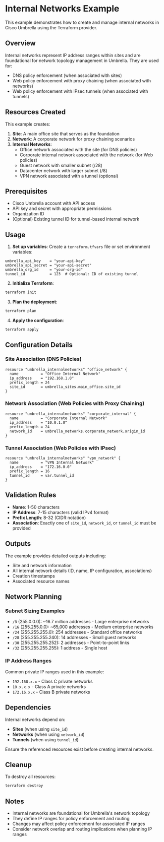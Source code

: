 # Internal Networks Example

This example demonstrates how to create and manage internal networks in Cisco Umbrella using the Terraform provider.

## Overview

Internal networks represent IP address ranges within sites and are foundational for network topology management in Umbrella. They are used for:

- DNS policy enforcement (when associated with sites)
- Web policy enforcement with proxy chaining (when associated with networks)
- Web policy enforcement with IPsec tunnels (when associated with tunnels)

## Resources Created

This example creates:

1. **Site**: A main office site that serves as the foundation
2. **Network**: A corporate network for proxy chaining scenarios
3. **Internal Networks**:
   - Office network associated with the site (for DNS policies)
   - Corporate internal network associated with the network (for Web policies)
   - Guest network with smaller subnet (/28)
   - Datacenter network with larger subnet (/8)
   - VPN network associated with a tunnel (optional)

## Prerequisites

- Cisco Umbrella account with API access
- API key and secret with appropriate permissions
- Organization ID
- (Optional) Existing tunnel ID for tunnel-based internal network

## Usage

1. **Set up variables**: Create a `terraform.tfvars` file or set environment variables:

```hcl
umbrella_api_key    = "your-api-key"
umbrella_api_secret = "your-api-secret"
umbrella_org_id     = "your-org-id"
tunnel_id           = 123  # Optional: ID of existing tunnel
```

2. **Initialize Terraform**:
```bash
terraform init
```

3. **Plan the deployment**:
```bash
terraform plan
```

4. **Apply the configuration**:
```bash
terraform apply
```

## Configuration Details

### Site Association (DNS Policies)
```hcl
resource "umbrella_internalnetworks" "office_network" {
  name          = "Office Internal Network"
  ip_address    = "192.168.1.0"
  prefix_length = 24
  site_id       = umbrella_sites.main_office.site_id
}
```

### Network Association (Web Policies with Proxy Chaining)
```hcl
resource "umbrella_internalnetworks" "corporate_internal" {
  name          = "Corporate Internal Network"
  ip_address    = "10.0.1.0"
  prefix_length = 24
  network_id    = umbrella_networks.corporate_network.origin_id
}
```

### Tunnel Association (Web Policies with IPsec)
```hcl
resource "umbrella_internalnetworks" "vpn_network" {
  name          = "VPN Internal Network"
  ip_address    = "172.16.0.0"
  prefix_length = 16
  tunnel_id     = var.tunnel_id
}
```

## Validation Rules

- **Name**: 1-50 characters
- **IP Address**: 7-15 characters (valid IPv4 format)
- **Prefix Length**: 8-32 (CIDR notation)
- **Association**: Exactly one of `site_id`, `network_id`, or `tunnel_id` must be provided

## Outputs

The example provides detailed outputs including:
- Site and network information
- All internal network details (ID, name, IP configuration, associations)
- Creation timestamps
- Associated resource names

## Network Planning

### Subnet Sizing Examples

- `/8` (255.0.0.0): ~16.7 million addresses - Large enterprise networks
- `/16` (255.255.0.0): ~65,000 addresses - Medium enterprise networks  
- `/24` (255.255.255.0): 254 addresses - Standard office networks
- `/28` (255.255.255.240): 14 addresses - Small guest networks
- `/30` (255.255.255.252): 2 addresses - Point-to-point links
- `/32` (255.255.255.255): 1 address - Single host

### IP Address Ranges

Common private IP ranges used in this example:
- `192.168.x.x` - Class C private networks
- `10.x.x.x` - Class A private networks
- `172.16.x.x` - Class B private networks

## Dependencies

Internal networks depend on:
- **Sites** (when using `site_id`)
- **Networks** (when using `network_id`)
- **Tunnels** (when using `tunnel_id`)

Ensure the referenced resources exist before creating internal networks.

## Cleanup

To destroy all resources:
```bash
terraform destroy
```

## Notes

- Internal networks are foundational for Umbrella's network topology
- They define IP ranges for policy enforcement and routing
- Changes may affect policy enforcement for associated IP ranges
- Consider network overlap and routing implications when planning IP ranges